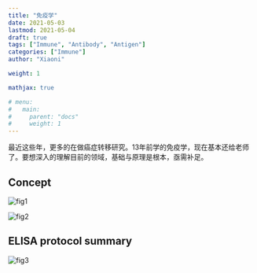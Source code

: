 ```yaml
---
title: "免疫学"
date: 2021-05-03
lastmod: 2021-05-04
draft: true
tags: ["Immune", "Antibody", "Antigen"]
categories: ["Immune"]
author: "Xiaoni"

weight: 1

mathjax: true

# menu:
#   main:
#     parent: "docs"
#     weight: 1
---
```


最近这些年，更多的在做癌症转移研究。13年前学的免疫学，现在基本还给老师了。要想深入的理解目前的领域，基础与原理是根本，亟需补足。

<!--more-->

## Concept
![fig1](fig1.jpeg)

![fig2](fig2.jpeg)

## ELISA protocol summary

![fig3](fig3.png)
